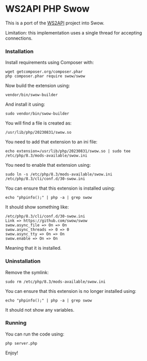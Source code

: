 # WS2API PHP Swow

This is a port of the [WS2API](https://github.com/mevdschee/ws2api) project into
Swow.

Limitation: this implementation uses a single thread for accepting connections.

### Installation

Install requirements using Composer with:

    wget getcomposer.org/composer.phar
    php composer.phar require swow/swow

Now build the extension using:

    vendor/bin/swow-builder

And install it using:

    sudo vendor/bin/swow-builder

You will find a file is created as:

    /usr/lib/php/20230831/swow.so

You need to add that extension to an ini file:

    echo extension=/usr/lib/php/20230831/swow.so | sudo tee /etc/php/8.3/mods-available/swow.ini

You need to enable that extension using:

    sudo ln -s /etc/php/8.3/mods-available/swow.ini /etc/php/8.3/cli/conf.d/30-swow.ini

You can ensure that this extension is installed using:

    echo "phpinfo();" | php -a | grep swow

It should show something like:

    /etc/php/8.3/cli/conf.d/30-swow.ini
    Link => https://github.com/swow/swow
    swow.async_file => On => On
    swow.async_threads => 0 => 0
    swow.async_tty => On => On
    swow.enable => On => On

Meaning that it is installed.

### Uninstallation

Remove the symlink:

    sudo rm /etc/php/8.3/mods-available/swow.ini

You can ensure that this extension is no longer installed using:

    echo "phpinfo();" | php -a | grep swow

It should not show any variables.

### Running

You can run the code using:

    php server.php

Enjoy!
